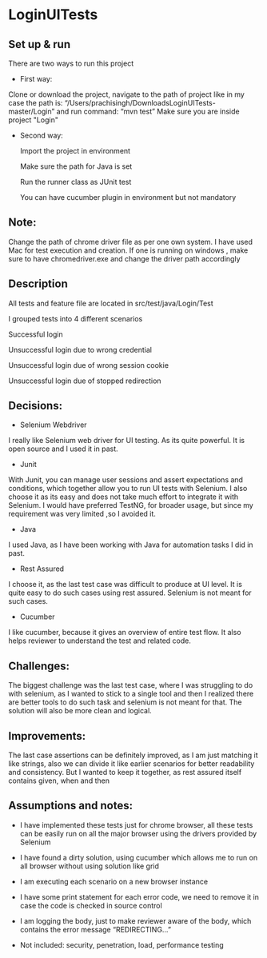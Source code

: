 # LoginUITests

## Set up & run

There are two ways to run this project

* First way:

Clone or download the project, navigate to the path of project like in my case the path is: “/Users/prachisingh/DownloadsLoginUITests-master/Login” and run command: “mvn test”
Make sure you are inside project "Login"
 
* Second way:

  Import the project in environment

  Make sure the path for Java is set

  Run the runner class as JUnit test

  You can have cucumber plugin in environment but not mandatory

## Note:
Change the path of chrome driver file as per one own system.
I have used Mac for test execution and creation. If one is running on windows , make sure to have chromedriver.exe and change the driver path accordingly

## Description
All tests and feature file are located in src/test/java/Login/Test

I grouped tests into 4 different scenarios

Successful login

Unsuccessful login due to wrong credential

Unsuccessful login due of wrong session cookie

Unsuccessful login due of stopped redirection


## Decisions:

* Selenium Webdriver

I really like Selenium web driver for UI testing. As its quite powerful. It is open source and I used it in past.

* Junit

With Junit, you can manage user sessions and assert expectations and conditions, which together allow you to run UI tests with Selenium. I also choose it as its easy and does not take much effort to integrate it with Selenium. I would have preferred TestNG, for broader usage, but since my requirement was very limited ,so I avoided it.

* Java

I used Java, as I have been working with Java for automation tasks I did in past.

* Rest Assured

I choose it, as the last test case was difficult to produce at UI level. It is quite easy to do such cases using rest assured. Selenium is not meant for such cases. 

* Cucumber

I like cucumber, because it gives an overview of entire test flow. It also helps reviewer to understand the test and related code.

## Challenges:

The biggest challenge was the last test case, where I was struggling to do with selenium, as I wanted to stick to a single tool and then I realized there are better tools to do such task and selenium is not meant for that. The solution will also be more clean and logical.

## Improvements:

The last case assertions can be definitely improved, as I am just matching it like strings, also we can divide it like earlier scenarios for better readability and consistency. But I wanted to keep it together, as rest assured itself contains given, when and then

## Assumptions and notes:

* I have implemented these tests just for chrome browser, all these tests can be easily run on all the major browser using the drivers provided by Selenium

* I have found a dirty solution, using cucumber which allows me to run on all browser without using solution like grid

* I am executing each scenario on a new browser instance

* I have some print statement for each error code, we need to remove it in case the code is checked in source control

* I am logging the body, just to make reviewer aware of the body, which contains the error message “REDIRECTING…” 

* Not included: security, penetration, load, performance testing
